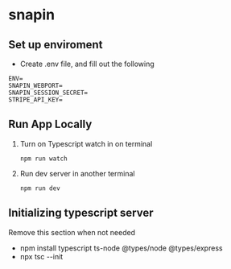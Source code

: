 # snapin

## Set up enviroment 
- Create .env file, and fill out the following
```
ENV=
SNAPIN_WEBPORT=
SNAPIN_SESSION_SECRET=
STRIPE_API_KEY=
```

## Run App Locally 
1. Turn on Typescript watch in on terminal 

    ```npm run watch``` 

2. Run dev server in another terminal 

    ```npm run dev```

## Initializing typescript server 
Remove this section when not needed 
- npm install typescript ts-node @types/node @types/express
- npx tsc --init